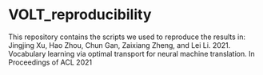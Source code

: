# VOLT_reproducibility
This repository contains the scripts we used to reproduce the results in: Jingjing Xu, Hao Zhou, Chun Gan, Zaixiang Zheng, and Lei Li. 2021. Vocabulary learning via optimal transport for neural machine translation. In Proceedings of ACL 2021
